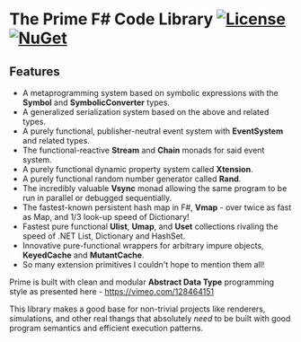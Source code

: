 The Prime F# Code Library [![License](https://img.shields.io/badge/license-MIT-blue.svg)](https://github.com/bryanedds/Nu/blob/master/Prime/LICENSE.md) [![NuGet](https://img.shields.io/nuget/v/Nuget.Core.svg)](https://www.nuget.org/packages/Prime)
=

## Features

- A metaprogramming system based on symbolic expressions with the **Symbol** and **SymbolicConverter** types.
- A generalized serialization system based on the above and related types.
- A purely functional, publisher-neutral event system with **EventSystem** and related types.
- The functional-reactive **Stream** and **Chain** monads for said event system.
- A purely functional dynamic property system called **Xtension**.
- A purely functional random number generator called **Rand**.
- The incredibly valuable **Vsync** monad allowing the same program to be run in parallel or debugged sequentially.
- The fastest-known persistent hash map in F#, **Vmap** - over twice as fast as Map, and 1/3 look-up speed of Dictionary!
- Fastest pure functional **Ulist**, **Umap**, and **Uset** collections rivaling the speed of .NET List, Dictionary and HashSet.
- Innovative pure-functional wrappers for arbitrary impure objects, **KeyedCache** and **MutantCache**.
- So many extension primitives I couldn't hope to mention them all!

Prime is built with clean and modular **Abstract Data Type** programming style as presented here - https://vimeo.com/128464151

This library makes a good base for non-trivial projects like renderers, simulations, and other real thangs that absolutely *need* to be built with good program semantics and efficient execution patterns.
